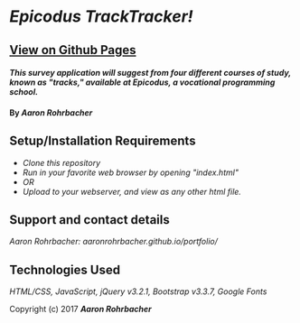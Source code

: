 # _Epicodus TrackTracker!_
## [View on Github Pages](https://aaronrohrbacher.github.io/TrackTracker)

#### _This survey application will suggest from four different courses of study, known as "tracks," available at Epicodus, a vocational programming school._

#### By _**Aaron Rohrbacher**_

## Setup/Installation Requirements

* _Clone this repository_
* _Run in your favorite web browser by opening "index.html"_
* _OR_
* _Upload to your webserver, and view as any other html file._


## Support and contact details

_Aaron Rohrbacher: aaronrohrbacher.github.io/portfolio/_

## Technologies Used

_HTML/CSS, JavaScript, jQuery v3.2.1, Bootstrap v3.3.7, Google Fonts_

Copyright (c) 2017 **_Aaron Rohrbacher_**
